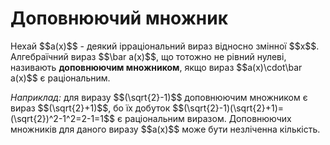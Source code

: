 # Доповнюючий множник

<p>Нехай $$a(x)$$ - деякий ірраціональний вираз відносно змінної $$x$$.  Алгебраїчний вираз $$\bar a(x)$$, що тотожно не рівний нулеві, називають <b>доповнюючим множником</b>, якщо вираз $$a(x)\cdot\bar a(x)$$ є раціональним.</p>

<p><i>Наприклад:</i> для виразу $$(\sqrt{2}-1)$$ доповнюючим множником є вираз $$(\sqrt{2}+1)$$, бо їх добуток $$(\sqrt{2}-1)(\sqrt{2}+1)=(\sqrt{2})^2-1^2=2-1=1$$ є раціональним виразом. Доповнюючих множників для даного виразу $$a(x)$$ може бути незліченна кількість.</p>